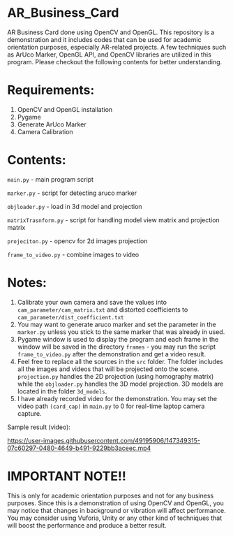 # AR_Business_Card
AR Business Card done using OpenCV and OpenGL. This repository is a demonstration and it includes codes that can be used for academic orientation purposes, especially AR-related projects. A few techniques such as ArUco Marker, OpenGL API, and OpenCV libraries are utilized in this program. Please checkout the following contents for better understanding.

# Requirements:
1. OpenCV and OpenGL installation
2. Pygame
3. Generate ArUco Marker
4. Camera Calibration

# Contents:
```main.py``` - main program script

```marker.py``` - script for detecting aruco marker

```objloader.py``` - load in 3d model and projection

```matrixTrasnform.py``` - script for handling model view matrix and projection matrix

```projeciton.py``` - opencv for 2d images projection 

```frame_to_video.py``` - combine images to video

 # Notes:
 1. Calibrate your own camera and save the values into ```cam_parameter/cam_matrix.txt``` and distorted coefficients to ```cam_parameter/dist_coefficient.txt```
 2. You may want to generate aruco marker and set the parameter in the ```marker.py``` unless you stick to the same marker that was already in used.
 3. Pygame window is used to display the program and each frame in the window will be saved in the directory ```frames``` - you may run the script ```frame_to_video.py``` after the demonstration and get a video result.
 4. Feel free to replace all the sources in the ```src``` folder. The folder includes all the images and videos that will be projected onto the scene. ```projection.py``` handles the 2D projection (using homography matrix) while the ```objloader.py``` handles the 3D model projection. 3D models are located in the folder ```3d_models```.
 5. I have already recorded video for the demonstration. You may set the video path ```(card_cap)``` in ```main.py``` to 0 for real-time laptop camera capture.

Sample result (video):







https://user-images.githubusercontent.com/49195906/147349315-07c60297-0480-4649-b491-9229bb3aceec.mp4










# IMPORTANT NOTE!!
This is only for academic orientation purposes and not for any business purposes. Since this is a demonstration of using OpenCV and OpenGL, you may notice that changes in background or vibration will affect performance. You may consider using Vuforia, Unity or any other kind of techniques that will boost the performance and produce a better result.
 
